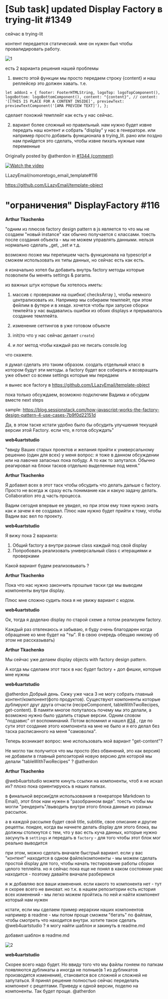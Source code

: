 # [Sub task] updated Display Factory в trying-lit #1349

сейчас в trying-lit

контент передается статический. мне он нужен был чтобы провалидировать работу.

![1](https://user-images.githubusercontent.com/1469198/180264523-d1f36cec-66c5-41f8-8152-02da6905296b.png "1")

есть 2 варианта решения нашей проблемы

1. вместо этой функции мы просто передаем строку {content} и наш реплейсер это должен хавать.
т.е.

`let addon1 = {
  footer: FooterHTMLString,
  logoTop: logoTopComponent(),
  logoBottom: logoBottomComponent(),
  content: "{content}",
  // content: '[[THIS IS PLACE FOR A CONTENT INSIDE]',
  previewText: previewTextComponent('[AMA PREVIEW TEXT]'),
};`

сделает похожий темплейт как есть у нас сейчас.

2. вариант более сложный но правильный. нам нужно будет извне передать наш контент и собрать "display" у нас в генераторе. или например просто добавить функционала в trying_lit.
рано или поздно нам прийдется это сделать, чтобы извне пихать нужные нам переменные

Originally posted by @atherdon in [#1344 (comment)](https://github.com/LLazyEmail/markdown-to-email/issues/1344#issuecomment-1191695447)

[![Watch the video](https://user-images.githubusercontent.com/1469198/180372109-d0e10db9-0765-4d20-9b93-a2993776ff8a.png)](https://user-images.githubusercontent.com/1469198/180372109-d0e10db9-0765-4d20-9b93-a2993776ff8a.mp4)

LLazyEmail/nomoretogo_email_template#116

https://github.com/LLazyEmail/template-object

# "ограничения" DisplayFactory #116

**Arthur Tkachenko**

"одним из плюсов factory design pattern в js является то что мы не создаем "новый instance" как обычно получается с классами. тоесть после создания объекта - мы не можем управлять данными. нельзя нормально сделать _get, _set и т.д.

возможно позже мы перепишем часть функционала на typescript и сможем использовать их типы данных, но сейчас есть как есть.

я изначально хотел бы добавить внутрь factory методы которые позволили бы менять settings & params.

из важных штук которые бы хотелось иметь:

1. массив с проверками на ошибки( checksArray ), чтобы немного централизовать их.
Например мы собираем темлпейт, при этом фейлим в футере и в хеаде. хочется чтобы при запуске сборки темлейта у нас выдавались ошибки из обоих displays и прерывалось создание темлпейта.

2. изменение сеттингов в уже готовом объекте

3. init(то что у нас сейчас делает `create`)

4. и лог метод чтобы каждый раз не писать console.log

что скажете.

я думал сделать это таким образом. создать отдельный класс в котором будут эти методы. а factory будет все собирать и возвращать уже объект со всеми settings которые мы передаем

я вынес все factory в https://github.com/LLazyEmail/template-object

пока только обсуждаем, возможно подключим Вадима и обсудим вместе next steps

sample: https://blog.sessionstack.com/how-javascript-works-the-factory-design-pattern-4-use-cases-7b9f0d22151d

Да, в этом таске кстати удобно было бы обсудить улучшения текущей версии этой Factory.
если что, я готов обсуждать"

**web4uartstudio**

"ввиду Ваших старых проектов и желания прийти к универсальному решению (один для всех) у меня вопрос: я тоже в данном обсуждении или на лавочке запасных пока побуду. А то как то запутался. Обычно реагировал на блоки тасков отдельно выделенные под меня."

**Arthur Tkachenko**

Я добавил всех в этот таск чтобы обсудить что делать дальше с factory.
Просто не всегда ж сразу есть понимание как и какую задачу делать.
Collaboration это д часть процесса.

Вадим сегодня впервые ее увидел, но при этом ему тоже нужно знать как и
зачем я ее создавал. Плюс нам нужно будет прийти к тому, чтобы Вадим вас
вел по проекту.

**web4uartstudio**

Я вижу пока 2 варианта:

1. Общий factory а внутри разные class каждый под свой display
2. Попробовать реализовать универсальный class с итерациями и проверками

Какой вариант будем реализовывать ?

**Arthur Tkachenko**

Пока что нас нужно закончить прошлые таски где мы выводим компоненты внутри
display.

Плюс мне сложно судить пока я не увижу вариант с кодом.

**web4uartstudio**

Ок, тогда я доделаю display по старой схеме а потом реализуем factory.

Каждый раз отвлекаюсь и забываю, я буду очень благодарен когда обращение ко мне будет на "ты". Я в свою очередь обещаю никому об этом не рассказывать)

**Arthur Tkachenko**

Мы сейчас уже делаем display objects with factory design pattern.

А когда мы сделаем этот таск в нас будет factory + доп фишки, которые мне
нужны

**web4uartstudio**

@atherdon Добрый день.
Сижу уже часа 3 не могу собрать главный контент/компонент(фото продуктов). Существуют компоненты которые дублируют друг друга отчасти (recipeComponent, tableWithTwoRecipes, get-content). В памяти многое попуталось почему мы это делали, а возможно нужно было удалить старые версии. Одним словом "подзавис" от воспоминаний. Потом вспомнил и нашел [#34](https://github.com/LLazyEmail/nomoretogo_email_template/issues/34) , где по сути этот создание этого компонента на мне не было и я его делал без таска расписанного на меня "самоволка".

Теперь возникает вопрос: мне использовать мой вариант "get-content"?

Не могло так получится что мы просто (без обвинений, это как версия) не добавили в главный репозиторий новую версию для которой мы делали "tableWithTwoRecipes" ? @atherdon

**Arthur Tkachenko**

@web4uartstudio можете кинуть ссылки на компоненты, чтоб я не искал их? плохо пока ориентируюсь в наших папках.

в финальной версии(для использования в генераторе Markdown to Email), этот блок нам нужен в "разобранном виде".
тоесть чтобы мы могли "рендерить"/выводить внутри этого блока данные из разных рассылок.

а в каждой рассылке будет свой title, subtitle, свое описание и другие рецепты.
поидее, когда вы начнете делать display для этого блока, вы должны столкнутся с тем, что у вас есть куча данных, которые нужно засунуть в `settings` и передать в `factory` - для того чтобы этот блок мог реально выводится

при этом, можно сделать вначале быстрый вариант. если у вас "контент" находится в одном файле/компоненты - мы можем сделать простой display для того, чтобы начать тестирование работы сборки целого теплейта.
но я сейчас пока еще не понял в каком состоянии унас находится - поэтому давайте вначале разберемся

я ж добавляю все ваши изменения. если какого то компонента нет - тут я скорее всего не виноват.
но т.к. в нашем репозитории есть история всех изменений - мы легко можем пройтись по ней и найти компонент который нам нужен

кстати, если мы сделаем пример иерархии наших компонентов например в readme - мы потом проще сможем "бегать" по файлам, чтобы смотреть что находится внутри.
хотите такое сделать @web4uartstudio ? я могу найти шаблон и закинуть в readme.md

добавил шаблон в readme.md

![2](https://user-images.githubusercontent.com/1469198/177513053-4bed5b6b-2335-43e6-861e-cf697d836352.png "2")

**web4uartstudio**

Скорее всего надо будет. Но ввиду того что мы файлы гоняем по папкам появляются дубликаты а иногда не полные(в 1 из дубликатов производятся изменения), становится все сложней и сложней не запутаться.
Я принял решение полностью сейчас переделать компонент с рецептами. Приведу к одной версии, поделю на компоненты. Так будет проще. @atherdon
